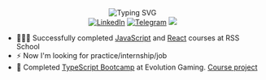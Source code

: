 <div align=center>
        <img src="https://readme-typing-svg.herokuapp.com?font=Fira+Code&size=30&pause=1000&color=1563F7&center=true&width=600&lines=Hi+there+I'm+Anastasia;Junior+frontend+developer" alt="Typing SVG" />
    </div>
<div align=center>
        <a href="https://www.linkedin.com/in/anastasia-polivoda-1bb630227/"><img src="https://img.shields.io/badge/LinkedIn-0077B5?style=for-the-badge&logo=linkedin&logoColor=white" alt="LinkedIn" /></a>
        <a href="https://t.me/polivodichka"><img src="https://img.shields.io/badge/Telegram-2CA5E0?style=for-the-badge&logo=telegram&logoColor=white" alt="Telegram" /></a>
        <a href="mailto:polivoda.anastasiia@gmail.com"><img src="https://img.shields.io/badge/Gmail-D14836?style=for-the-badge&logo=gmail&logoColor=white" /></a>
  </div>
<p></p>

- 👩🏻‍🎓 Successfully completed [JavaScript](https://app.rs.school/certificate/30e3yos5) and [React](https://app.rs.school/certificate/8d8nr4sd) courses at RSS School
- ⚡ Now I'm looking for practice/internship/job
- 🎨 Completed [TypeScript Bootcamp](https://typescript-bootcamp.evolution.com/) at Evolution Gaming. [Course project](https://github.com/polivodichka/blackjack)

